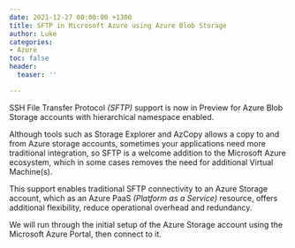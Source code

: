 ```yaml
---
date: 2021-12-27 00:00:00 +1300
title: SFTP in Microsoft Azure using Azure Blob Storage
author: Luke
categories:
- Azure
toc: false
header:
  teaser: ''

---
```

SSH File Transfer Protocol _(SFTP)_ support is now in Preview for Azure Blob Storage accounts with hierarchical namespace enabled. 

Although tools such as Storage Explorer and AzCopy allows a copy to and from Azure storage accounts, sometimes your applications need more traditional integration, so SFTP is a welcome addition to the Microsoft Azure ecosystem, which in some cases removes the need for additional Virtual Machine(s).

This support enables traditional SFTP connectivity to an Azure Storage account, which as an Azure PaaS _(Platform as a Service)_ resource, offers additional flexibility, reduce operational overhead and redundancy. 

We will run through the initial setup of the Azure Storage account using the Microsoft Azure Portal, then connect to it.